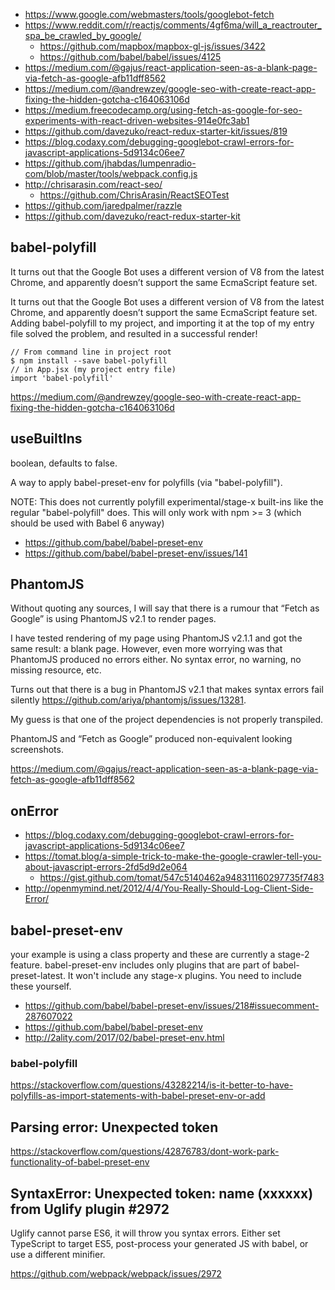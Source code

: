 - https://www.google.com/webmasters/tools/googlebot-fetch
- https://www.reddit.com/r/reactjs/comments/4gf6ma/will_a_reactrouter_spa_be_crawled_by_google/
  - https://github.com/mapbox/mapbox-gl-js/issues/3422
  - https://github.com/babel/babel/issues/4125
- https://medium.com/@gajus/react-application-seen-as-a-blank-page-via-fetch-as-google-afb11dff8562
- https://medium.com/@andrewzey/google-seo-with-create-react-app-fixing-the-hidden-gotcha-c164063106d
- https://medium.freecodecamp.org/using-fetch-as-google-for-seo-experiments-with-react-driven-websites-914e0fc3ab1
- https://github.com/davezuko/react-redux-starter-kit/issues/819
- https://blog.codaxy.com/debugging-googlebot-crawl-errors-for-javascript-applications-5d9134c06ee7
- https://github.com/jhabdas/lumpenradio-com/blob/master/tools/webpack.config.js
- http://chrisarasin.com/react-seo/
  - https://github.com/ChrisArasin/ReactSEOTest
- https://github.com/jaredpalmer/razzle
- https://github.com/davezuko/react-redux-starter-kit

## babel-polyfill

It turns out that the Google Bot uses a different version of V8 from the latest Chrome, and apparently doesn’t support the same EcmaScript feature set.

It turns out that the Google Bot uses a different version of V8 from the latest Chrome, and apparently doesn’t support the same EcmaScript feature set.
Adding babel-polyfill to my project, and importing it at the top of my entry file solved the problem, and resulted in a successful render!

```
// From command line in project root 
$ npm install --save babel-polyfill 
// in App.jsx (my project entry file) 
import 'babel-polyfill'
```

https://medium.com/@andrewzey/google-seo-with-create-react-app-fixing-the-hidden-gotcha-c164063106d


## useBuiltIns

boolean, defaults to false.

A way to apply babel-preset-env for polyfills (via "babel-polyfill").

NOTE: This does not currently polyfill experimental/stage-x built-ins like the regular "babel-polyfill" does. This will only work with npm >= 3 (which should be used with Babel 6 anyway)

- https://github.com/babel/babel-preset-env
- https://github.com/babel/babel-preset-env/issues/141

## PhantomJS

Without quoting any sources, I will say that there is a rumour that “Fetch as Google” is using PhantomJS v2.1 to render pages.

I have tested rendering of my page using PhantomJS v2.1.1 and got the same result: a blank page. However, even more worrying was that PhantomJS produced no errors either. No syntax error, no warning, no missing resource, etc.

Turns out that there is a bug in PhantomJS v2.1 that makes syntax errors fail silently https://github.com/ariya/phantomjs/issues/13281.

My guess is that one of the project dependencies is not properly transpiled.

PhantomJS and “Fetch as Google” produced non-equivalent looking screenshots.

https://medium.com/@gajus/react-application-seen-as-a-blank-page-via-fetch-as-google-afb11dff8562

## onError

- https://blog.codaxy.com/debugging-googlebot-crawl-errors-for-javascript-applications-5d9134c06ee7
- https://tomat.blog/a-simple-trick-to-make-the-google-crawler-tell-you-about-javascript-errors-2fd5d9d2e064
  - https://gist.github.com/tomat/547c5140462a948311160297735f7483
- http://openmymind.net/2012/4/4/You-Really-Should-Log-Client-Side-Error/

## babel-preset-env

your example is using a class property and these are currently a stage-2 feature. babel-preset-env includes only plugins that are part of babel-preset-latest. It won't include any stage-x plugins. You need to include these yourself.

- https://github.com/babel/babel-preset-env/issues/218#issuecomment-287607022
- https://github.com/babel/babel-preset-env
- http://2ality.com/2017/02/babel-preset-env.html

### babel-polyfill

https://stackoverflow.com/questions/43282214/is-it-better-to-have-polyfills-as-import-statements-with-babel-preset-env-or-add

## Parsing error: Unexpected token

https://stackoverflow.com/questions/42876783/dont-work-park-functionality-of-babel-preset-env

## SyntaxError: Unexpected token: name (xxxxxx) from Uglify plugin #2972

Uglify cannot parse ES6, it will throw you syntax errors. Either set TypeScript to target ES5, post-process your generated JS with babel, or use a different minifier.

https://github.com/webpack/webpack/issues/2972
